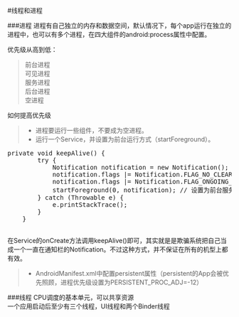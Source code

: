 #线程和进程


###进程
进程有自己独立的内存和数据空间，默认情况下，每个app运行在独立的进程中，也可以有多个进程，在四大组件的android:process属性中配置。

优先级从高到低：
>前台进程		
>可见进程		
>服务进程		
>后台进程		
>空进程		

如何提高优先级		
>* 进程要运行一些组件，不要成为空进程。		
>* 运行一个Service，并设置为前台运行方式（startForeground）。
>
<pre>private void keepAlive() {				
        try {
            Notification notification = new Notification();
            notification.flags |= Notification.FLAG_NO_CLEAR;
            notification.flags |= Notification.FLAG_ONGOING_EVENT;
            startForeground(0, notification); // 设置为前台服务避免kill，Android4.3及以上需要设置id为0时通知栏才不显示该通知；
        } catch (Throwable e) {
            e.printStackTrace();
        }
    }
    </pre>
在Service的onCreate方法调用keepAlive()即可，其实就是是欺骗系统把自己当成一个一直在通知栏的Notification。不过这种方式，并不保证在所有的机型上都有效。

>* AndroidManifest.xml中配置persistent属性（persistent的App会被优先照顾，进程优先级设置为PERSISTENT_PROC_ADJ=-12）



###线程
CPU调度的基本单元，可以共享资源		
一个应用启动后至少有三个线程，UI线程和两个Binder线程


 